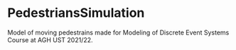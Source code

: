 # PedestriansSimulation
Model of moving pedestrains made for Modeling of Discrete Event Systems Course at AGH UST 2021/22.
